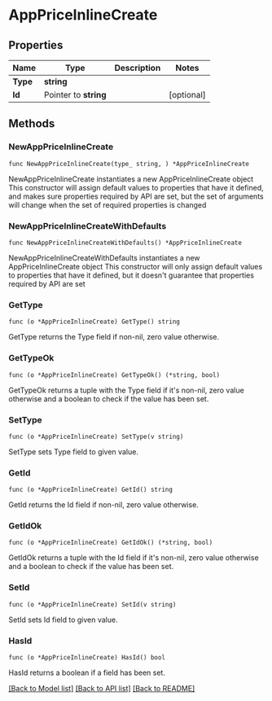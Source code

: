 # AppPriceInlineCreate

## Properties

Name | Type | Description | Notes
------------ | ------------- | ------------- | -------------
**Type** | **string** |  | 
**Id** | Pointer to **string** |  | [optional] 

## Methods

### NewAppPriceInlineCreate

`func NewAppPriceInlineCreate(type_ string, ) *AppPriceInlineCreate`

NewAppPriceInlineCreate instantiates a new AppPriceInlineCreate object
This constructor will assign default values to properties that have it defined,
and makes sure properties required by API are set, but the set of arguments
will change when the set of required properties is changed

### NewAppPriceInlineCreateWithDefaults

`func NewAppPriceInlineCreateWithDefaults() *AppPriceInlineCreate`

NewAppPriceInlineCreateWithDefaults instantiates a new AppPriceInlineCreate object
This constructor will only assign default values to properties that have it defined,
but it doesn't guarantee that properties required by API are set

### GetType

`func (o *AppPriceInlineCreate) GetType() string`

GetType returns the Type field if non-nil, zero value otherwise.

### GetTypeOk

`func (o *AppPriceInlineCreate) GetTypeOk() (*string, bool)`

GetTypeOk returns a tuple with the Type field if it's non-nil, zero value otherwise
and a boolean to check if the value has been set.

### SetType

`func (o *AppPriceInlineCreate) SetType(v string)`

SetType sets Type field to given value.


### GetId

`func (o *AppPriceInlineCreate) GetId() string`

GetId returns the Id field if non-nil, zero value otherwise.

### GetIdOk

`func (o *AppPriceInlineCreate) GetIdOk() (*string, bool)`

GetIdOk returns a tuple with the Id field if it's non-nil, zero value otherwise
and a boolean to check if the value has been set.

### SetId

`func (o *AppPriceInlineCreate) SetId(v string)`

SetId sets Id field to given value.

### HasId

`func (o *AppPriceInlineCreate) HasId() bool`

HasId returns a boolean if a field has been set.


[[Back to Model list]](../README.md#documentation-for-models) [[Back to API list]](../README.md#documentation-for-api-endpoints) [[Back to README]](../README.md)


